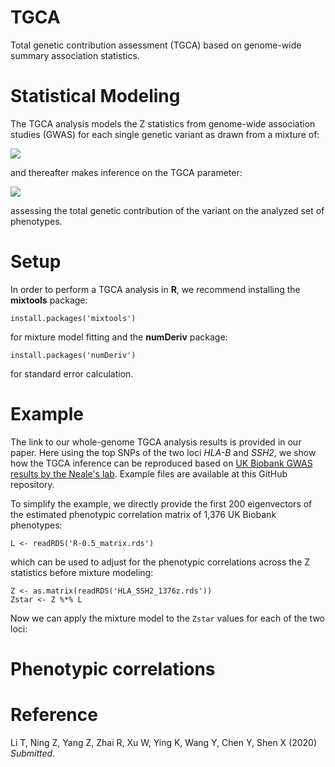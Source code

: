 # TGCA
Total genetic contribution assessment (TGCA) based on genome-wide summary association statistics.


# Statistical Modeling
The TGCA analysis models the Z statistics from genome-wide association studies (GWAS) for each single genetic variant as drawn from a mixture of:

![](http://www.sciweavers.org/upload/Tex2Img_1595584297/eqn.png)

and thereafter makes inference on the TGCA parameter:

![](http://www.sciweavers.org/upload/Tex2Img_1595584489/eqn.png)

assessing the total genetic contribution of the variant on the analyzed set of phenotypes.

# Setup
In order to perform a TGCA analysis in **R**, we recommend installing the **mixtools** package:
```{r}
install.packages('mixtools')
```
for mixture model fitting and the **numDeriv** package:
```{r}
install.packages('numDeriv')
```
for standard error calculation.

# Example

The link to our whole-genome TGCA analysis results is provided in our paper. 
Here using the top SNPs of the two loci _HLA-B_ and _SSH2_, we show how the TGCA inference can be reproduced based on [UK Biobank GWAS results by the Neale's lab](http://www.nealelab.is/uk-biobank).
Example files are available at this GitHub repository.

To simplify the example, we directly provide the first 200 eigenvectors of the estimated phenotypic correlation matrix of 1,376 UK Biobank phenotypes:
```{r}
L <- readRDS('R-0.5_matrix.rds')
```
which can be used to adjust for the phenotypic correlations across the Z statistics before mixture modeling:
```{r}
Z <- as.matrix(readRDS('HLA_SSH2_1376z.rds'))
Zstar <- Z %*% L
```
Now we can apply the mixture model to the `Zstar` values for each of the two loci: 

# Phenotypic correlations

# Reference

Li T, Ning Z, Yang Z, Zhai R, Xu W, Ying K, Wang Y, Chen Y, Shen X (2020) _Submitted_.

